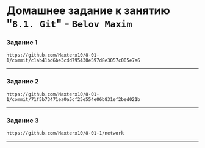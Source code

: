 # Домашнее задание к занятию "`8.1. Git`" - `Belov Maxim`


### Задание 1

`https://github.com/Maxterx10/8-01-1/commit/c1ab41bd6be3cdd795430e597d8e3057c005e7a6`

---

### Задание 2

`https://github.com/Maxterx10/8-01-1/commit/71f5b73471ea0a5cf25e554e06b831ef2bed021b`

---

### Задание 3

`https://github.com/Maxterx10/8-01-1/network`

---
